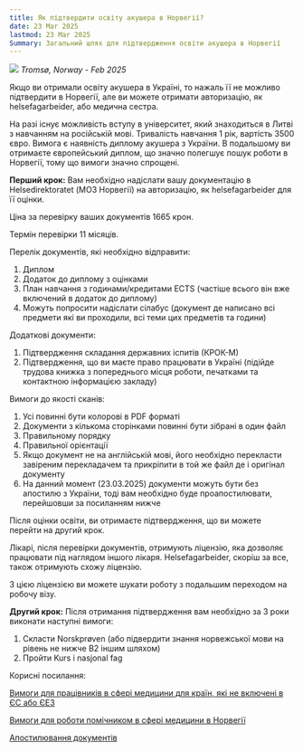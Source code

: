 ```yaml
---
title: Як підтвердити освіту акушера в Норвегії?
date: 23 Mar 2025
lastmod: 23 Mar 2025
Summary: Загальний шлях для підтвердження освіти акушера в Норвегії
---
```


![](/img/obstetrician-in-norway/photo_2025-03-23_23-56-27.jpg)
*Tromsø, Norway - Feb 2025*

Якщо ви отримали освіту акушера в Україні, то нажаль її не можливо підтвердити в Норвегії, але ви можете отримати авторизацію, як helsefagarbeider, або медична сестра.

На разі існує можливість вступу в університет, який знаходиться в Литві з навчанням на російській мові. Тривалість навчання 1 рік, вартість 3500 євро. Вимога є наявність диплому акушера з України. В подальшому ви отримаєте європейський диплом, що значно полегшує пошук роботи в Норвегії, тому що вимоги значно спрощені.

**Перший крок:** Вам необхідно надіслати вашу документацію в Helsedirektoratet (МОЗ Норвегії) на авторизацію, як helsefagarbeider для її оцінки.

Ціна за перевірку ваших документів 1665 крон.

Термін перевірки 11 місяців.

Перелік документів, які необхідно відправити:

1. Диплом
2. Додаток до диплому з оцінками
3. План навчання з годинами/кредитами ECTS (частіше всього він вже включений в додаток до диплому)
4. Можуть попросити надіслати сілабус (документ де написано всі предмети які ви проходили, всі теми цих предметів та години)

Додаткові документи:

1. Підтвердження складання державних іспитів (КРОК-М)
2. Підтвердження, що ви маєте право працювати в Україні (підійде трудова книжка з попереднього місця роботи, печатками та контактною інформацією закладу)

Вимоги до якості сканів:

1. Усі повинні бути колорові в PDF форматі
2. Документи з кількома сторінками повинні бути зібрані в один файл
3. Правильному порядку
4. Правильної орієнтації
5. Якщо документ не на англійській мові, його необхідно перекласти завіреним перекладачем та прикріпити в той же файл де і оригінал документу
6. На данний момент (23.03.2025) документи можуть бути без апостилю з України, тоді вам необхідно буде проапостилювати, перейшовши за посиланням нижче

Після оцінки освіти, ви отримаєте підтвердження, що ви можете перейти на другий крок.

Лікарі, після перевірки документів, отримують ліцензію, яка дозволяє працювати під наглядом іншого лікаря. Helsefagarbeider, скоріш за все, також отримують схожу ліцензію.

З цією ліцензією ви можете шукати роботу з подальшим переходом на робочу візу.

**Другий крок:** Після отримання підтвердження вам необхідно за 3 роки виконати наступні вимоги:

1. Скласти Norskprøven (або підвердити знання норвежської мови на рівень не нижче B2 іншим шляхом)
2. Пройти Kurs i nasjonal fag

Корисні посилання:

[Вимоги для працівників в сфері медицини для країн, які не включені в ЄС або ЄЕЗ](https://www.helsedirektoratet.no/tema/autorisasjon-og-spesialistutdanning/autorisasjon-og-lisens/Tilleggskrav-for-s%C3%B8kere-utdannet-utenfor-EUE%C3%98S)

[Вимоги для роботи помічником в сфері медицини в Норвегії](https://www.helsedirektoratet.no/tema/autorisasjon-og-spesialistutdanning/autorisasjon-og-lisens?path=9-3-helsefagarbeider-utenfor-eueos)

[Апостилювання документів](https://apostille.in.ua/en/)
